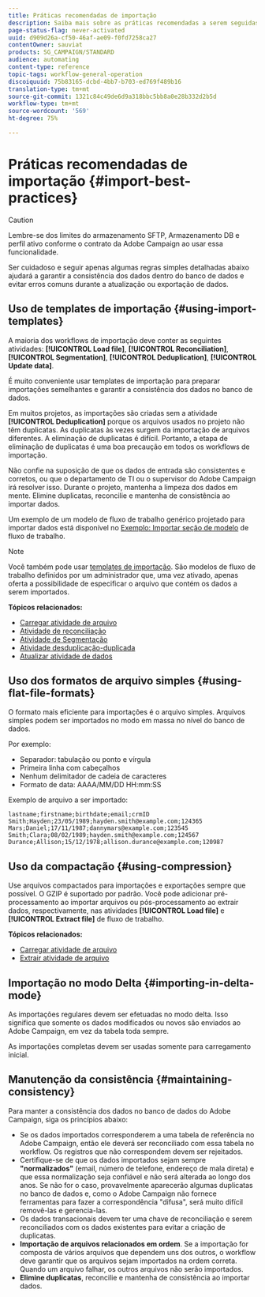 ```yaml
---
title: Práticas recomendadas de importação
description: Saiba mais sobre as práticas recomendadas a serem seguidas ao importar dados para o banco de dados.
page-status-flag: never-activated
uuid: d909d26a-cf50-46af-ae09-f0fd7258ca27
contentOwner: sauviat
products: SG_CAMPAIGN/STANDARD
audience: automating
content-type: reference
topic-tags: workflow-general-operation
discoiquuid: 75b83165-dcbd-4bb7-b703-ed769f489b16
translation-type: tm+mt
source-git-commit: 1321c84c49de6d9a318bbc5bb8a0e28b332d2b5d
workflow-type: tm+mt
source-wordcount: '569'
ht-degree: 75%

---
```



# Práticas recomendadas de importação {#import-best-practices}

>[!CAUTION]
>
>Lembre-se dos limites do armazenamento SFTP, Armazenamento DB e perfil ativo conforme o contrato da Adobe Campaign ao usar essa funcionalidade.

Ser cuidadoso e seguir apenas algumas regras simples detalhadas abaixo ajudará a garantir a consistência dos dados dentro do banco de dados e evitar erros comuns durante a atualização ou exportação de dados.

## Uso de templates de importação {#using-import-templates}

A maioria dos workflows de importação deve conter as seguintes atividades: **[!UICONTROL Load file]**, **[!UICONTROL Reconciliation]**, **[!UICONTROL Segmentation]**, **[!UICONTROL Deduplication]**, **[!UICONTROL Update data]**.

É muito conveniente usar templates de importação para preparar importações semelhantes e garantir a consistência dos dados no banco de dados.

Em muitos projetos, as importações são criadas sem a atividade **[!UICONTROL Deduplication]** porque os arquivos usados no projeto não têm duplicatas. As duplicatas às vezes surgem da importação de arquivos diferentes. A eliminação de duplicatas é difícil. Portanto, a etapa de eliminação de duplicatas é uma boa precaução em todos os workflows de importação.

Não confie na suposição de que os dados de entrada são consistentes e corretos, ou que o departamento de TI ou o supervisor do Adobe Campaign irá resolver isso. Durante o projeto, mantenha a limpeza dos dados em mente. Elimine duplicatas, reconcilie e mantenha de consistência ao importar dados.

Um exemplo de um modelo de fluxo de trabalho genérico projetado para importar dados está disponível no [Exemplo: Importar seção de modelo](../../automating/using/creating-import-workflow-templates.md) de fluxo de trabalho.

>[!NOTE]
>
>Você também pode usar [templates de importação](../../automating/using/importing-data-with-import-templates.md). São modelos de fluxo de trabalho definidos por um administrador que, uma vez ativado, apenas oferta a possibilidade de especificar o arquivo que contém os dados a serem importados.

**Tópicos relacionados:**

* [Carregar atividade de arquivo](../../automating/using/load-file.md)
* [Atividade de reconciliação](../../automating/using/reconciliation.md)
* [Atividade de Segmentação](../../automating/using/segmentation.md)
* [Atividade desduplicação-duplicada](../../automating/using/deduplication.md)
* [Atualizar atividade de dados](../../automating/using/update-data.md)

## Uso dos formatos de arquivo simples {#using-flat-file-formats}

O formato mais eficiente para importações é o arquivo simples. Arquivos simples podem ser importados no modo em massa no nível do banco de dados.

Por exemplo:

* Separador: tabulação ou ponto e vírgula
* Primeira linha com cabeçalhos
* Nenhum delimitador de cadeia de caracteres
* Formato de data: AAAA/MM/DD HH:mm:SS

Exemplo de arquivo a ser importado:

```
lastname;firstname;birthdate;email;crmID
Smith;Hayden;23/05/1989;hayden.smith@example.com;124365
Mars;Daniel;17/11/1987;dannymars@example.com;123545
Smith;Clara;08/02/1989;hayden.smith@example.com;124567
Durance;Allison;15/12/1978;allison.durance@example.com;120987
```

## Uso da compactação {#using-compression}

Use arquivos compactados para importações e exportações sempre que possível. O GZIP é suportado por padrão. Você pode adicionar pré-processamento ao importar arquivos ou pós-processamento ao extrair dados, respectivamente, nas atividades **[!UICONTROL Load file]** e **[!UICONTROL Extract file]** de fluxo de trabalho.

**Tópicos relacionados:**

* [Carregar atividade de arquivo](../../automating/using/load-file.md)
* [Extrair atividade de arquivo](../../automating/using/extract-file.md)

## Importação no modo Delta {#importing-in-delta-mode}

As importações regulares devem ser efetuadas no modo delta. Isso significa que somente os dados modificados ou novos são enviados ao Adobe Campaign, em vez da tabela toda sempre.

As importações completas devem ser usadas somente para carregamento inicial.

## Manutenção da consistência {#maintaining-consistency}

Para manter a consistência dos dados no banco de dados do Adobe Campaign, siga os princípios abaixo:

* Se os dados importados corresponderem a uma tabela de referência no Adobe Campaign, então ele deverá ser reconciliado com essa tabela no workflow. Os registros que não correspondem devem ser rejeitados.
* Certifique-se de que os dados importados sejam sempre **&quot;normalizados&quot;** (email, número de telefone, endereço de mala direta) e que essa normalização seja confiável e não será alterada ao longo dos anos. Se não for o caso, provavelmente aparecerão algumas duplicatas no banco de dados e, como o Adobe Campaign não fornece ferramentas para fazer a correspondência &quot;difusa&quot;, será muito difícil removê-las e gerencia-las.
* Os dados transacionais devem ter uma chave de reconciliação e serem reconciliados com os dados existentes para evitar a criação de duplicatas.
* **Importação de arquivos relacionados em ordem**. Se a importação for composta de vários arquivos que dependem uns dos outros, o workflow deve garantir que os arquivos sejam importados na ordem correta. Quando um arquivo falhar, os outros arquivos não serão importados.
* **Elimine duplicatas**, reconcilie e mantenha de consistência ao importar dados.
